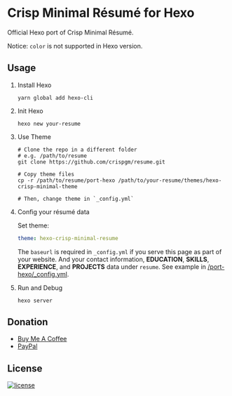 # Crisp Minimal Résumé for Hexo

Official Hexo port of Crisp Minimal Résumé.

Notice: `color` is not supported in Hexo version.

## Usage

1. Install Hexo

    ```shell
    yarn global add hexo-cli
    ```

2. Init Hexo

    ```shell
    hexo new your-resume
    ```

3. Use Theme

    ```
    # Clone the repo in a different folder
    # e.g. /path/to/resume
    git clone https://github.com/crispgm/resume.git

    # Copy theme files
    cp -r /path/to/resume/port-hexo /path/to/your-resume/themes/hexo-crisp-minimal-theme

    # Then, change theme in `_config.yml`
    ```

4. Config your résumé data

    Set theme:

    ```yaml
    theme: hexo-crisp-minimal-resume
    ```

    The `baseurl` is required in `_config.yml` if you serve this page as part of your website. And your contact information, __EDUCATION__, __SKILLS__, __EXPERIENCE__, and __PROJECTS__ data under `resume`. See example in [/port-hexo/_config.yml](/_config.yml).

5. Run and Debug

    ```shell
    hexo server
    ```

## Donation

* [Buy Me A Coffee](https://www.buymeacoffee.com/crispgm)
* [PayPal](https://www.paypal.me/crispgm)

## License

[![license](https://img.shields.io/github/license/crispgm/resume.svg)](/LICENSE)
